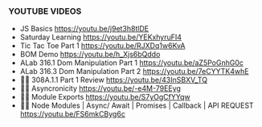 ### YOUTUBE VIDEOS

- JS Basics https://youtu.be/j9et3h8tlDE
- Saturday Learning https://youtu.be/YEKxhyruFI4
- Tic Tac Toe Part 1 https://youtu.be/RJXDq1w6KvA
- BOM Demo https://youtu.be/h_Xjs6bQddo
- ALab 316.1 Dom Manipulation Part 1 https://youtu.be/aZ5PoGnhG0c
- ALab 316.3 Dom Manipulation Part 2 https://youtu.be/7eCYYTK4whE
- 🐦‍🔥 308A.1.1 Part 1 Review https://youtu.be/43InSBXV_TQ
- 🐦‍🔥 Asyncronicity https://youtu.be/-e4M-79EEyg
- 🐦‍🔥 Module Exports https://youtu.be/S7yOgCfYYqw
- 🐦‍🔥 Node Modules | Async/ Await | Promises | Callback | API REQUEST https://youtu.be/FS6mkCByg6c

